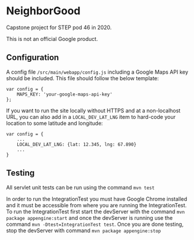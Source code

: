 # NeighborGood

Capstone project for STEP pod 46 in 2020.

This is not an official Google product.

## Configuration

A config file `/src/main/webapp/config.js` including a Google Maps API key should be included. This file should follow the below template:

```
var config = {
    MAPS_KEY: 'your-google-maps-api-key'
};
```

If you want to run the site locally without HTTPS and at a non-localhost URL,
you can also add in a `LOCAL_DEV_LAT_LNG` item to hard-code your location to
some latitude and longitude:

```
var config = {
    ...
    LOCAL_DEV_LAT_LNG: {lat: 12.345, lng: 67.890}
    ...
}
```
## Testing

All servlet unit tests can be run using the command `mvn test`

In order to run the IntegrationTest you must have Google Chrome installed and it must be accessible from where you are running the IntegrationTest.
To run the IntegrationTest first start the devServer with the command `mvn package appengine:start` and once the devServer is running use the command `mvn -Dtest=IntegrationTest test`.
Once you are done testing, stop the devServer with command `mvn package appengine:stop`

